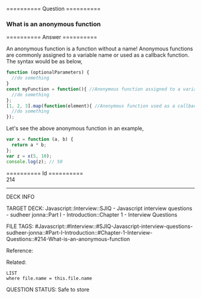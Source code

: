 ========== Question ==========  

### What is an anonymous function  

========== Answer ==========  

An anonymous function is a function without a name! Anonymous functions are
commonly assigned to a variable name or used as a callback function. The syntax
would be as below,

```javascript
function (optionalParameters) {
  //do something
}
const myFunction = function(){ //Anonymous function assigned to a variable
  //do something
};
[1, 2, 3].map(function(element){ //Anonymous function used as a callback function
  //do something
});
```

Let's see the above anonymous function in an example,

```javascript
var x = function (a, b) {
  return a * b;
};
var z = x(5, 10);
console.log(z); // 50
```

========== Id ==========  
214

---

DECK INFO

TARGET DECK: Javascript::Interview::SJIQ - Javascript interview questions - sudheer jonna::Part I - Introduction::Chapter 1 - Interview Questions

FILE TAGS: #Javascript::#Interview::#SJIQ-Javascript-interview-questions-sudheer-jonna::#Part-I-Introduction::#Chapter-1-Interview-Questions::#214-What-is-an-anonymous-function

Reference:

Related:

```dataview
LIST
where file.name = this.file.name
```

QUESTION STATUS: Safe to store
